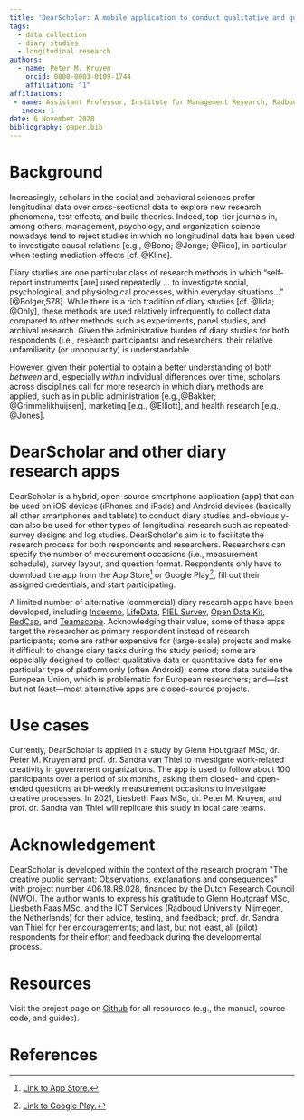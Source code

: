 ```yaml
---
title: 'DearScholar: A mobile application to conduct qualitative and quantitative diary research'
tags:
  - data collection
  - diary studies
  - longitudinal research
authors:
  - name: Peter M. Kruyen
    orcid: 0000-0003-0109-1744
    affiliation: "1"
affiliations:
 - name: Assistant Professor, Institute for Management Research, Radboud University, the Netherlands
   index: 1
date: 6 November 2020
bibliography: paper.bib
---
```


# Background 
Increasingly, scholars in the social and behavioral sciences prefer longitudinal data over cross-sectional data to explore new research phenomena, test effects, and build theories. Indeed, top-tier journals in, among others, management, psychology, and organization science nowadays tend to reject studies in which no longitudinal data has been used to investigate causal relations [e.g., @Bono; @Jonge; @Rico], in particular when testing mediation effects [cf. @Kline]. 

Diary studies are one particular class of research methods in which “self-report instruments [are] used repeatedly …  to investigate social, psychological, and physiological processes, within everyday situations…” [@Bolger,578]. While there is a rich tradition of diary studies [cf. @Iida; @Ohly], these methods are used relatively infrequently to collect data compared to other methods such as experiments, panel studies, and archival research. Given the administrative burden of diary studies for both respondents (i.e., research participants) and researchers, their relative unfamiliarity (or unpopularity) is understandable.

However, given their potential to obtain a better understanding of both *between* and, especially *within* individual differences over time, scholars across disciplines call for more research in which diary methods are applied, such as in public administration [e.g.,@Bakker; @Grimmelikhuijsen], marketing [e.g., @Elliott], and health research [e.g., @Jones].

# DearScholar and other diary research apps
DearScholar is a hybrid, open-source smartphone application (app) that can be used on iOS devices (iPhones and iPads) and Android devices (basically all other smartphones and tablets) to conduct diary studies and-obviously-can also be used for other types of longitudinal research such as repeated-survey designs and log studies. DearScholar's aim is to facilitate the research process for both respondents and researchers. Researchers can specify the number of measurement occasions (i.e., measurement schedule), survey layout, and question format. Respondents only have to download the app from the App Store[^1] or Google Play[^2], fill out their assigned credentials, and start participating.

A limited number of alternative (commercial) diary research apps have been developed, including [Indeemo](https://www.indeemo.com), [LifeData](https://www.lifedatacorp.com/), [PIEL Survey](https://pielsurvey.org/), [Open Data Kit](https://www.opendatakit.org), [RedCap](https://www.projectredcap.org), and [Teamscope](https://www.teamscopeapp). Acknowledging their value, some of these apps target the researcher as primary respondent instead of research participants; some are rather expensive for (large-scale) projects and make it difficult to change diary tasks during the study period; some are especially designed to collect qualitative data or quantitative data for one particular type of platform only (often Android); some store data outside the European Union, which is problematic for European researchers; and—last but not least—most alternative apps are closed-source projects.

# Use cases
Currently, DearScholar is applied in a study by Glenn Houtgraaf MSc, dr. Peter M. Kruyen and prof. dr. Sandra van Thiel to investigate work-related creativity in government organizations. The app is used to follow about 100 participants over a period of six months, asking them closed- and open-ended questions at bi-weekly measurement occasions to investigate creative processes. In 2021, Liesbeth Faas MSc, dr. Peter M. Kruyen, and prof. dr. Sandra van Thiel will replicate this study in local care teams.

# Acknowledgement
DearScholar is developed within the context of the research program "The creative public servant: Observations, explanations and consequences" with project number 406.18.R8.028, financed by the Dutch Research Council (NWO). The author wants to express his gratitude to Glenn Houtgraaf MSc, Liesbeth Faas MSc, and the ICT Services (Radboud University, Nijmegen, the Netherlands) for their advice, testing, and feedback; prof. dr. Sandra van Thiel for her encouragements; and last, but not least, all (pilot) respondents for their effort and feedback during the developmental process.

# Resources
Visit the project page on [Github](https://github.com/pmkruyen/dearscholar) for all resources (e.g., the manual, source code, and guides).

[^1]: [Link to App Store.](https://apps.apple.com/us/app/dearscholar/id1483121589?ls=1)
[^2]: [Link to Google Play.](https://play.google.com/store/apps/details?id=net.peterkruyen.dearscholar)

# References
